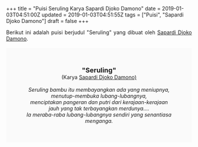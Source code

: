 +++
title = "Puisi Seruling Karya Sapardi Djoko Damono"
date = 2019-01-03T04:51:00Z
updated = 2019-01-03T04:51:55Z
tags = ["Puisi", "Sapardi Djoko Damono"]
draft = false
+++

<div dir="ltr" style="text-align: left;" trbidi="on"><div style="text-align: justify;">Berikut ini adalah puisi berjudul "Seruling" yang dibuat oleh <a href="https://ensiklopedia.kemdikbud.go.id/sastra/artikel/Sapardi_Djoko_Damono" target="_blank">Sapardi Djoko Damono</a>. </div><br /><div style="background: #FAFAFA; font-size: 14px; height: auto; margin: 0 auto; padding: 50px; text-align: center; width: auto;"><span style="font-size: 18px;"><b>"Seruling"</b></span><br />(Karya <a href="https://www.sekata.web.id/tags/sapardi-djoko-damono" target="_blank">Sapardi Djoko Damono)</a> <br /><br /><i>Seruling bambu itu membayangkan ada yang meniupnya,<br />menutup-membuka lubang-lubangnya,<br />menciptakan pangeran dan putri dari kerajaan-kerajaan jauh yang tak terbayangkan merdunya....<br />Ia meraba-raba lubang-lubangnya sendiri yang senantiasa menganga.</i> </div></div>

